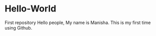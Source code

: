# Hello-World
First repository
Hello people,
My name is Manisha. This is my first time using Github.
